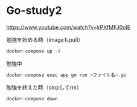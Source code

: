 # Go-study2

https://www.youtube.com/watch?v=kPXfMFJ0oIE

勉強を始める時（imageもpull）
```bash
docker-compose up -d
```

勉強中
```bash
docker-compose exec app go run <ファイル名>.go
```


勉強を終えた時（stopしてrm）
```bash
docker-compose down
```
